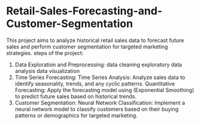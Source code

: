 # Retail-Sales-Forecasting-and-Customer-Segmentation
This project aims to analyze historical retail sales data to forecast future sales and  perform customer segmentation for targeted marketing strategies.
steps of the project:
1. Data Exploration and Preprocessing:
     data cleaning
     exploratory data analysis
     data visualization
2. Time Series Forecasting:
     Time Series Analysis: Analyze sales data to identify seasonality, trends, and 
     any cyclic patterns.
     Quantitative Forecasting: Apply the forecasting model using (Exponential 
     Smoothing) to predict future sales based on historical trends.
3. Customer Segmentation:
     Neural Network Classification: Implement a neural network model to 
     classify customers based on their buying patterns or demographics for 
     targeted marketing.
